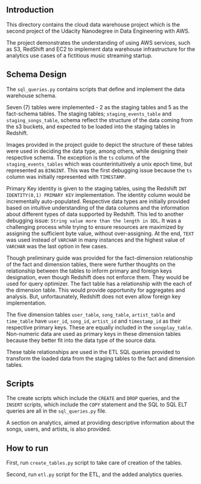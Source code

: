 ## Introduction

This directory contains the cloud data warehouse project which is the second project of the Udacity Nanodegree in Data Engineering with AWS.

The project demonstrates the understanding of using AWS services, such as S3, RedShift and EC2 to implement data warehouse infrastructure for the analytics use cases of a fictitious music streaming startup.

## Schema Design

The `sql_queries.py` contains scripts that define and implement the data warehouse schema.

Seven (7) tables were implemented - 2 as the staging tables and 5 as the fact-schema tables. The staging tables; `staging_events_table` and `staging_songs_table`, schema reflect the structure of the data coming from the s3 buckets, and expected to be loaded into the staging tables in Redshift. 

Images provided in the project guide to depict the structure of these tables were used in deciding the data type, among others, while designing their respective schema. The exception is the `ts` column of the `staging_events_tables` which was counterintuitively a unix epoch time, but represented as `BINGINT`. This was the first debugging issue because the `ts` column was initially represented with `TIMESTAMP`.

Primary Key identity is given to the staging tables, using the Redshift `INT IDENTITY(0,1) PRIMARY KEY` implementation. The identity column would be incrementally auto-populated. Respective data types are initially provided based on intuitive understanding of the data columns and the information about different types of data supported by Redshift. This led to another debugging issue: `String value more than the length in DDL`. It was a challenging process while trying to ensure resources are maximized by assigning the sufficient byte value, without over-assigning. At the end, `TEXT` was used instead of `VARCHAR` in many instances and the highest value of `VARCHAR` was the last option in few cases.

Though preliminary guide was provided for the fact-dimension relationship of the fact and dimension tables, there were further thoughts on the relationship between the tables to inform primary and foreign keys designation, even though Redshift does not enforce them. They would be used for query optimizer. The fact table has a relationship with the each of the dimension table. This would provide opportunity for aggregates and analysis. But, unfortaunately, Redshift does not even allow foreign key implementation.

The five dimension tables `user_table`, `song_table`, `artist_table` and `time_table` have `user_id`, `song_id`, `artist_id` and `timestamp_id` as their respective primary keys. These are equally included in the `songplay_table`. Non-numeric data are used as primary keys in these dimension tables because they better fit into the data type of the source data.

These table relationships are used in the ETL SQL queries provided to transform the loaded data from the staging tables to the fact and dimension tables.

## Scripts

The create scripts which include the `CREATE` and `DROP` queries, and the `INSERT` scripts, which include the `COPY` statement and the SQL to SQL ELT queries are all in the `sql_queries.py` file. 

A section on analytics, aimed at providing descriptive information about the songs, users, and artists, is also provided. 


## How to run 

First, run `create_tables.py` script to take care of creation of the tables.

Second, run `etl.py` script for the ETL, and the added analytics queries.
